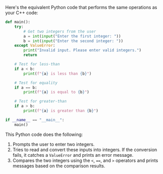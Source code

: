  Here's the equivalent Python code that performs the same operations as your C++ code:

```python
def main():
    try:
        # Get two integers from the user
        a = int(input("Enter the first integer: "))
        b = int(input("Enter the second integer: "))
    except ValueError:
        print("Invalid input. Please enter valid integers.")
        return

    # Test for less-than
    if a < b:
        print(f"{a} is less than {b}")

    # Test for equality
    if a == b:
        print(f"{a} is equal to {b}")

    # Test for greater-than
    if a > b:
        print(f"{a} is greater than {b}")

if __name__ == "__main__":
    main()
```

This Python code does the following:
1. Prompts the user to enter two integers.
2. Tries to read and convert these inputs into integers. If the conversion fails, it catches a `ValueError` and prints an error message.
3. Compares the two integers using the `<`, `==`, and `>` operators and prints messages based on the comparison results.
